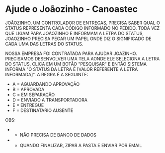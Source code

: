 # Ajude o Joãozinho - Canoastec

JOÃOZINHO, UM CONTROLADOR DE ENTREGAS, PRECISA SABER QUAL O STATUS REPRESENTA CADA CÓDIGO INFORMADO NO PEDIDO. TODA VEZ  QUE LIGAM PARA
JOÃOZINHO E INFORMAM A LETRA DO STATUS, JOAOZINHO PRECISA PEGAR UM PAPEL ONDE DIZ O SIGNIFICADO DE CADA UMA DAS LETRAS DO STATUS.

NOSSA EMPRESA FOI CONTRATADA PARA AJUDAR JOAZINHO. PRECISAMOS DESENVOLVER UMA TELA AONDE ELE SELECIONA A LETRA DO STATUS, 
CLICA EM UM BOTÃO "PESQUISAR" E ENTÃO SISTEMA INFORMA "O STATUS DA LETRA É [VALOR REFERENTE A LETRA INFORMADA]". 
A REGRA É A SEGUINTE:

- A = AGUARDANDO APROVAÇÃO
- B = APROVADA
- C = EM SEPARAÇÃO
- D = ENVIADO A TRANSPORTADORA
- E = ENTREGUE
- F = DESTINATARIO AUSENTE

OBS:
- * NÃO PRECISA DE BANCO DE DADOS
- * QUANDO FINALIZAR, ZIPAR A PASTA E ENVIAR POR EMAIL
